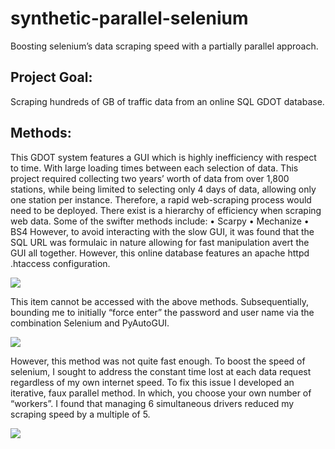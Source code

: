 # synthetic-parallel-selenium
Boosting selenium’s data scraping speed with a partially parallel approach. 

Project Goal:
--------------
Scraping hundreds of GB of traffic data from an online SQL GDOT database.

Methods:
--------------

This GDOT system features a GUI which is highly inefficiency with respect to time. With large loading times between each selection of data. This project required collecting two years’ worth of data from over 1,800 stations, while being limited to selecting only 4 days of data, allowing only one station per instance.  Therefore, a rapid web-scraping process would need to be deployed. 
There exist is a hierarchy of efficiency when scraping web data. Some of the swifter methods include:
•	Scarpy 
•	Mechanize
•	BS4
However, to avoid interacting with the slow GUI, it was found that the SQL URL was formulaic in nature allowing for fast manipulation avert the GUI all together. However, this online database features an apache httpd .htaccess configuration.

![](https://i.ibb.co/tZzsv9s/hatachsm375.png)

This item cannot be accessed with the above methods. Subsequentially, bounding me to initially “force enter” the password and user name via the combination Selenium and PyAutoGUI. 

![](https://media4.giphy.com/media/bwEChFLphBvZJtjAug/giphy.gif)

However, this method was not quite fast enough. To boost the speed of selenium, I sought to address the constant time lost at each data request regardless of my own internet speed. To fix this issue I developed an iterative, faux parallel method. In which, you choose your own number of “workers”. I found that managing 6 simultaneous drivers reduced my scraping speed by a multiple of 5.

![](https://i.giphy.com/media/ynuD2sv5jzlCI5Ce9k/giphy.webp)

